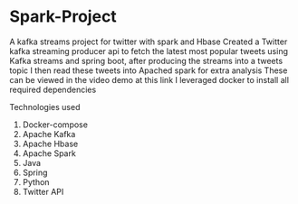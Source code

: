 # Spark-Project
A kafka streams project for twitter with spark and Hbase
Created a Twitter kafka streaming producer api to fetch the latest most popular tweets using Kafka streams and spring boot, after producing the streams into a tweets topic
I then read these tweets into Apached spark for extra analysis 
These can be viewed in the video demo at this link
I leveraged docker to install all required dependencies

Technologies used
1. Docker-compose 
2. Apache Kafka
3. Apache Hbase
4. Apache Spark
5. Java 
6. Spring
7. Python
8. Twitter API

